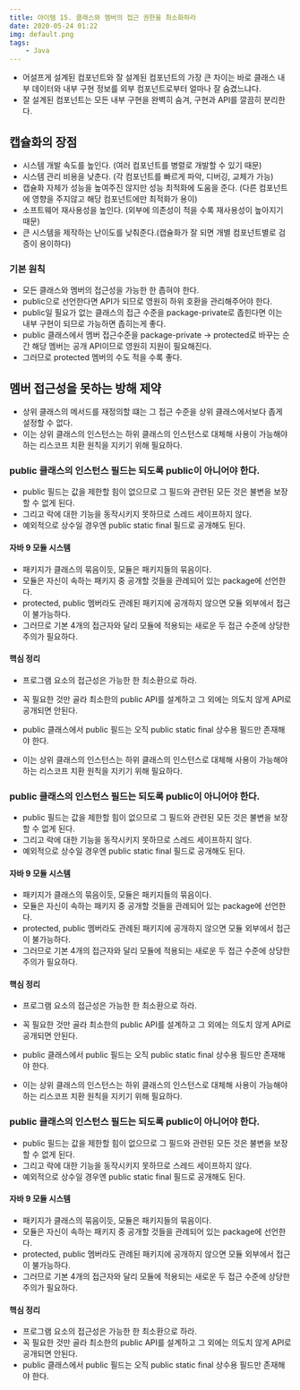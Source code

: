 ```yaml
---
title: 아이템 15. 클래스와 멤버의 접근 권한을 최소화하라
date: 2020-05-24 01:22
img: default.png
tags:
    - Java
---
```


- 어설프게 설계된 컴포넌트와 잘 설계된 컴포넌트의 가장 큰 차이는 바로 클래스 내부 데이터와 내부 구현 정보를 외부 컴포넌트로부터 얼마나 잘 숨겼느냐다.
- 잘 설계된 컴포넌트는 모든 내부 구현을 완벽히 숨겨, 구현과 API를 깔끔히 분리한다.

## 캡슐화의 장점
- 시스템 개발 속도를 높인다. (여러 컴포넌트를 병렬로 개발할 수 있기 때문)
- 시스템 관리 비용을 낮춘다. (각 컴포넌트를 빠르게 파악, 디버깅, 교체가 가능)
- 캡슐화 자체가 성능을 높여주진 않지만 성능 최적화에 도움을 준다. (다른 컴포넌트에 영향을 주지않고 해당 컴포넌트에만 최적화가 용이)
- 소프트웨어 재사용성을 높인다. (외부에 의존성이 적을 수록 재사용성이 높아지기 때문)
- 큰 시스템을 제작하는 난이도를 낮춰준다.(캡슐화가 잘 되면 개별 컴포넌트별로 검증이 용이하다)

### 기본 원칙
- 모든 클래스와 멤버의 접근성을 가능한 한 좁혀야 한다.
- public으로 선언한다면 API가 되므로 영원히 하위 호환을 관리해주어야 한다.
- public일 필요가 없는 클래스의 접근 수준을 package-private로 좁힌다면 이는 내부 구현이 되므로 가능하면 좁히는게 좋다.
- public 클래스에서 멤버 접근수준을 package-private -> protected로 바꾸는 순간 해당 멤버는 공개 API이므로 영원히 지원이 필요해진다.
- 그러므로 protected 멤버의 수도 적을 수록 좋다.

## 멤버 접근성을 못하는 방해 제약
- 상위 클래스의 메서드를 재정의할 떄는 그 접근 수준을 상위 클래스에서보다 좁게 설정할 수 없다.
- 이는  상위 클래스의 인스턴스는 하위 클래스의 인스턴스로 대체해 사용이 가능해야 하는 리스코프 치환 원칙을 지키기 위해 필요하다.

### public 클래스의 인스턴스 필드는 되도록 public이 아니어야 한다.
- public 필드는 값을 제한할 힘이 없으므로 그 필드와 관련된 모든 것은 불변을 보장할 수 없게 된다.
- 그리고 락에 대한 기능을 동작시키지 못하므로 스레드 세이프하지 않다.
- 예외적으로 상수일 경우엔 public static final 필드로 공개해도 된다.

#### 자바 9 모듈 시스템
- 패키지가 클래스의 묶음이듯, 모듈은 패키지들의 묶음이다.
- 모듈은 자신이 속하는 패키지 중 공개할 것들을 관례되어 있는 package에 선언한다.
- protected, public 멤버라도 관례된 패키지에 공개하지 않으면 모듈 외부에서 접근이 불가능하다.
- 그러므로 기본 4개의 접근자와 달리 모듈에 적용되는 새로운 두 접근 수준에 상당한 주의가 필요하다.

#### 핵심 정리
- 프로그램 요소의 접근성은 가능한 한 최소환으로 하라.
- 꼭 필요한 것만 골라 최소한의 public API를 설계하고 그 외에는 의도치 않게 API로 공개되면 안된다.
- public 클래스에서 public 필드는 오직 public static final 상수용 필드만 존재해야 한다.


- 이는  상위 클래스의 인스턴스는 하위 클래스의 인스턴스로 대체해 사용이 가능해야 하는 리스코프 치환 원칙을 지키기 위해 필요하다.

### public 클래스의 인스턴스 필드는 되도록 public이 아니어야 한다.
- public 필드는 값을 제한할 힘이 없으므로 그 필드와 관련된 모든 것은 불변을 보장할 수 없게 된다.
- 그리고 락에 대한 기능을 동작시키지 못하므로 스레드 세이프하지 않다.
- 예외적으로 상수일 경우엔 public static final 필드로 공개해도 된다.

#### 자바 9 모듈 시스템
- 패키지가 클래스의 묶음이듯, 모듈은 패키지들의 묶음이다.
- 모듈은 자신이 속하는 패키지 중 공개할 것들을 관례되어 있는 package에 선언한다.
- protected, public 멤버라도 관례된 패키지에 공개하지 않으면 모듈 외부에서 접근이 불가능하다.
- 그러므로 기본 4개의 접근자와 달리 모듈에 적용되는 새로운 두 접근 수준에 상당한 주의가 필요하다.

#### 핵심 정리
- 프로그램 요소의 접근성은 가능한 한 최소환으로 하라.
- 꼭 필요한 것만 골라 최소한의 public API를 설계하고 그 외에는 의도치 않게 API로 공개되면 안된다.
- public 클래스에서 public 필드는 오직 public static final 상수용 필드만 존재해야 한다.

- 이는  상위 클래스의 인스턴스는 하위 클래스의 인스턴스로 대체해 사용이 가능해야 하는 리스코프 치환 원칙을 지키기 위해 필요하다.

### public 클래스의 인스턴스 필드는 되도록 public이 아니어야 한다.
- public 필드는 값을 제한할 힘이 없으므로 그 필드와 관련된 모든 것은 불변을 보장할 수 없게 된다.
- 그리고 락에 대한 기능을 동작시키지 못하므로 스레드 세이프하지 않다.
- 예외적으로 상수일 경우엔 public static final 필드로 공개해도 된다.

#### 자바 9 모듈 시스템
- 패키지가 클래스의 묶음이듯, 모듈은 패키지들의 묶음이다.
- 모듈은 자신이 속하는 패키지 중 공개할 것들을 관례되어 있는 package에 선언한다.
- protected, public 멤버라도 관례된 패키지에 공개하지 않으면 모듈 외부에서 접근이 불가능하다.
- 그러므로 기본 4개의 접근자와 달리 모듈에 적용되는 새로운 두 접근 수준에 상당한 주의가 필요하다.

#### 핵심 정리
- 프로그램 요소의 접근성은 가능한 한 최소환으로 하라.
- 꼭 필요한 것만 골라 최소한의 public API를 설계하고 그 외에는 의도치 않게 API로 공개되면 안된다.
- public 클래스에서 public 필드는 오직 public static final 상수용 필드만 존재해야 한다.

